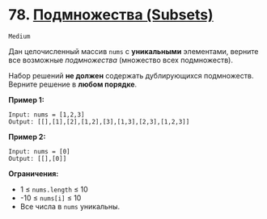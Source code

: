 # 78. [Подмножества (Subsets)](https://leetcode.com/problems/subsets/description/)

`Medium`

Дан целочисленный массив `nums` с **уникальными** элементами, верните все возможные *подмножества* (множество всех подмножеств).

Набор решений **не должен** содержать дублирующихся подмножеств. Верните решение в **любом порядке**.

**Пример 1:**
```
Input: nums = [1,2,3]
Output: [[],[1],[2],[1,2],[3],[1,3],[2,3],[1,2,3]]
```

**Пример 2:**
```
Input: nums = [0]
Output: [[],[0]]
```

**Ограничения:**

*   1 ≤ `nums.length` ≤ 10
*   -10 ≤ `nums[i]` ≤ 10
*   Все числа в `nums` уникальны.